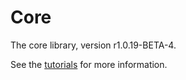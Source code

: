 # Core

The core library, version r1.0.19-BETA-4.

See the [tutorials](tutorials/index.md) for more information.
